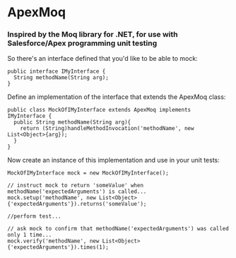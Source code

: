 # ApexMoq
### Inspired by the Moq library for .NET, for use with Salesforce/Apex programming unit testing

So there's an interface defined that you'd like to be able to mock:
```
public interface IMyInterface {
  String methodName(String arg);
}
```

Define an implementation of the interface that extends the ApexMoq class:
```
public class MockOfIMyInterface extends ApexMoq implements IMyInterface {
  public String methodName(String arg){
    return (String)handleMethodInvocation('methodName', new List<Object>{arg});
  }
}
```

Now create an instance of this implementation and use in your unit tests:
```
MockOfIMyInterface mock = new MockOfIMyInterface();

// instruct mock to return 'someValue' when methodName('expectedArguments') is called...
mock.setup('methodName', new List<Object>{'expectedArguments'}).returns('someValue');

//perform test...

// ask mock to confirm that methodName('expectedArguments') was called only 1 time...
mock.verify('methodName', new List<Object>{'expectedArguments'}).times(1);
```
